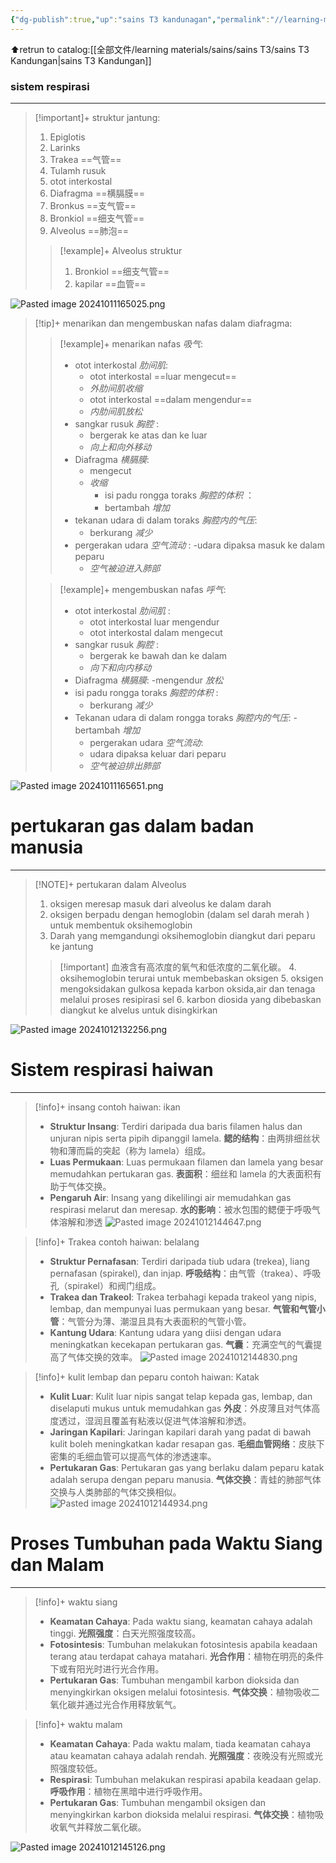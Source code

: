 ```yaml
---
{"dg-publish":true,"up":"sains T3 kandunagan","permalink":"//learning-materials/sains/sains-t3/bab2-respirasi/","dgPassFrontmatter":true}
---
```


⬆retrun to catalog:[[全部文件/learning materials/sains/sains T3/sains T3 Kandungan\|sains T3 Kandungan]]

### sistem respirasi 
---

> [!important]+ struktur jantung:
> 
>1. Epiglotis
>2. Larinks
>3. Trakea ==气管==
>4. Tulamh rusuk
>5. otot interkostal
>6. Diafragma ==横膈膜==
>7. Bronkus ==支气管==
>8. Bronkiol ==细支气管==
>9. Alveolus ==肺泡==
>> [!example]+ Alveolus struktur
>>
>>1. Bronkiol ==细支气管==
>>2. kapilar ==血管==

![Pasted image 20241011165025.png](/img/user/%E5%85%A8%E9%83%A8%E6%96%87%E4%BB%B6/picture/Pasted%20image%2020241011165025.png)
> [!tip]+ menarikan dan mengembuskan nafas dalam diafragma:
>>[!example]+ menarikan nafas *吸气*:
  >>   - otot interkostal *肋间肌*:
  > >      - otot interkostal ==luar mengecut==
  > >      - *外肋间肌收缩*
  > >      - otot interkostal ==dalam mengendur==
  > >      - *内肋间肌放松*
  > >  - sangkar rusuk *胸腔* :
  > >      - bergerak ke atas dan ke luar 
  > >      - *向上和向外移动*
  > >  - Diafragma *横膈膜*:
  > >    - mengecut 
  > >    - *收缩*
  >> 	  - isi padu rongga toraks  *胸腔的体积* ：
  > >      - bertambah *增加*
  >>   - tekanan udara di dalam toraks *胸腔内的气压*:
   >>     - berkurang *减少*
 >  > - pergerakan udara *空气流动* :
 >  >     -udara dipaksa masuk ke dalam peparu 
 >  >     - *空气被迫进入肺部*
 >
 >> [!example]+ mengembuskan nafas *呼气*:
 >> - otot interkostal *肋间肌* :
 >>      - otot interkostal luar mengendur
 >>      - otot interkostal dalam mengecut
 >>  - sangkar rusuk *胸腔* :
 >>     - bergerak ke bawah dan ke dalam 
 >>     - *向下和向内移动*
 >> - Diafragma *横膈膜*:
 >>     -mengendur *放松*
 >> - isi padu rongga toraks *胸腔的体积* :
 >>     - berkurang *减少*
 >> - Tekanan udara di dalam rongga toraks *胸腔内的气压*:
 >>     -bertambah *增加*
 >>    - pergerakan udara *空气流动*:
 >>     - udara dipaksa keluar dari peparu 
 >>     - *空气被迫排出肺部*
 >> 

![Pasted image 20241011165651.png](/img/user/%E5%85%A8%E9%83%A8%E6%96%87%E4%BB%B6/picture/Pasted%20image%2020241011165651.png)


# pertukaran gas dalam badan manusia
---

> [!NOTE]+ pertukaran dalam Alveolus
>1. oksigen meresap masuk dari alveolus ke dalam darah
>2. oksigen berpadu dengan hemoglobin (dalam sel darah merah ) untuk membentuk oksihemoglobin 
>3. Darah yang memgandungi oksihemoglobin diangkut dari peparu ke jantung 
>>[!important] 血液含有高浓度的氧气和低浓度的二氧化碳。
>>4. oksihemoglobin terurai untuk membebaskan oksigen 
>>5. oksigen mengoksidakan gulkosa kepada karbon oksida,air dan tenaga melalui proses resipirasi sel
>>6. karbon diosida yang dibebaskan diangkut ke alvelus untuk disingkirkan

![Pasted image 20241012132256.png](/img/user/%E5%85%A8%E9%83%A8%E6%96%87%E4%BB%B6/picture/Pasted%20image%2020241012132256.png)

# Sistem respirasi haiwan 
---


> [!info]+ insang
> contoh haiwan:
> ikan 
> 
>- **Struktur Insang**: Terdiri daripada dua baris filamen halus dan unjuran nipis serta pipih dipanggil lamela.
>**鳃的结构**：由两排细丝状物和薄而扁的突起（称为 lamela）组成。
>- **Luas Permukaan**: Luas permukaan filamen dan lamela yang besar memudahkan pertukaran gas.
>**表面积**：细丝和 lamela 的大表面积有助于气体交换。
>-  **Pengaruh Air**: Insang yang dikelilingi air memudahkan gas respirasi melarut dan meresap.
>**水的影响**：被水包围的鳃便于呼吸气体溶解和渗透
![Pasted image 20241012144647.png](/img/user/%E5%85%A8%E9%83%A8%E6%96%87%E4%BB%B6/picture/Pasted%20image%2020241012144647.png)

> [!info]+ Trakea 
> contoh haiwan:
> belalang
> 
> - **Struktur Pernafasan**: Terdiri daripada tiub udara (trekea), liang pernafasan (spirakel), dan injap.
>**呼吸结构**：由气管（trakea）、呼吸孔（spirakel）和阀门组成。
>- **Trakea dan Trakeol**: Trakea terbahagi kepada trakeol yang nipis, lembap, dan mempunyai luas permukaan yang besar.
>**气管和气管小管**：气管分为薄、潮湿且具有大表面积的气管小管。
>- **Kantung Udara**: Kantung udara yang diisi dengan udara meningkatkan kecekapan pertukaran gas.
>**气囊**：充满空气的气囊提高了气体交换的效率。
>![Pasted image 20241012144830.png](/img/user/%E5%85%A8%E9%83%A8%E6%96%87%E4%BB%B6/picture/Pasted%20image%2020241012144830.png)


> [!info]+ kulit lembap dan peparu
>contoh haiwan:
>Katak 
>- **Kulit Luar**: Kulit luar nipis sangat telap kepada gas, lembap, dan diselaputi mukus untuk memudahkan gas
> **外皮**：外皮薄且对气体高度透过，湿润且覆盖有粘液以促进气体溶解和渗透。
>- **Jaringan Kapilari**: Jaringan kapilari darah yang padat di bawah kulit boleh meningkatkan kadar resapan gas.
>**毛细血管网络**：皮肤下密集的毛细血管可以提高气体的渗透速率。
>- **Pertukaran Gas**: Pertukaran gas yang berlaku dalam peparu katak adalah serupa dengan peparu manusia.
>**气体交换**：青蛙的肺部气体交换与人类肺部的气体交换相似。
>![Pasted image 20241012144934.png](/img/user/%E5%85%A8%E9%83%A8%E6%96%87%E4%BB%B6/picture/Pasted%20image%2020241012144934.png)

# Proses Tumbuhan pada Waktu Siang dan Malam
---


> [!info]+ waktu siang 
>- **Keamatan Cahaya**: Pada waktu siang, keamatan cahaya adalah tinggi.
>**光照强度**：白天光照强度较高。
>- **Fotosintesis**: Tumbuhan melakukan fotosintesis apabila keadaan terang atau terdapat cahaya matahari.
>**光合作用**：植物在明亮的条件下或有阳光时进行光合作用。
>- **Pertukaran Gas**: Tumbuhan mengambil karbon dioksida dan menyingkirkan oksigen melalui fotosintesis.
> **气体交换**：植物吸收二氧化碳并通过光合作用释放氧气。

> [!info]+ waktu malam 
> 
> - **Keamatan Cahaya**: Pada waktu malam, tiada keamatan cahaya atau keamatan cahaya adalah rendah.
>**光照强度**：夜晚没有光照或光照强度较低。
>- **Respirasi**: Tumbuhan melakukan respirasi apabila keadaan gelap.
>**呼吸作用**：植物在黑暗中进行呼吸作用。
>- **Pertukaran Gas**: Tumbuhan mengambil oksigen dan menyingkirkan karbon dioksida melalui respirasi.
>**气体交换**：植物吸收氧气并释放二氧化碳。

![Pasted image 20241012145126.png](/img/user/%E5%85%A8%E9%83%A8%E6%96%87%E4%BB%B6/picture/Pasted%20image%2020241012145126.png)
